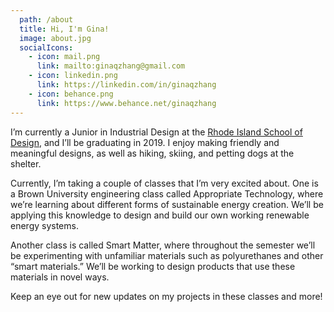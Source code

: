 ```yaml
---
  path: /about
  title: Hi, I'm Gina!
  image: about.jpg
  socialIcons:
    - icon: mail.png
      link: mailto:ginaqzhang@gmail.com
    - icon: linkedin.png
      link: https://linkedin.com/in/ginaqzhang
    - icon: behance.png
      link: https://www.behance.net/ginaqzhang
---
```


I’m currently a Junior in Industrial Design at the [Rhode Island School of Design](http://www.risd.edu), and I’ll be graduating in 2019. I enjoy making friendly and meaningful designs, as well as hiking, skiing, and petting dogs at the shelter.

Currently, I’m taking a couple of classes that I’m very excited about. One is a Brown University engineering class called Appropriate Technology, where we’re learning about different forms of sustainable energy creation. We’ll be applying this knowledge to design and build our own working renewable energy systems.

Another class is called Smart Matter, where throughout the semester we’ll be experimenting with unfamiliar materials such as polyurethanes and other “smart materials.” We’ll be working to design products that use these materials in novel ways.

Keep an eye out for new updates on my projects in these classes and more!

